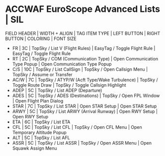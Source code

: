 # ACCWAF EuroScope Advanced Lists | SIL

FIELD HEADER | WIDTH + ALIGN | TAG ITEM TYPE | LEFT BUTTON | RIGHT BUTTON | COLORING | FONT SIZE



- FR        | 3C    | TopSky / List V (Flight Rules)                    | EasyTag / Toggle Flight Rule      | EasyTag / Toggle Flight Rule
- RT        | 2C    | TopSky / COM (Communication Type)                 | Open Communication Type Popup     | Open Communication Type Popup
- C/S       | 10C   | TopSky / List CallSign                            | TopSky / Open Callsign Menu       | TopSky / Assume or Transfer
- AC/W      | 7C    | TopSky / ATYP/W (Acft Type/Wake Turbulence)       | TopSky / Toggle Route Draw        | TopSky / Toggle Callsign Highlight
- ADEP      | 5C    | TopSky / List ADEP (Departure)
- ADES      | 5C    | TopSky / ADES (Destinations)                      | TopSky / Open FPL Window          | Open Flight Plan Dialog
- STAR      | 7C    | TopSky / List STAR                                | Open STAR Setup                   | Open STAR Setup
- ARWY      | 5C    | TopSky / List ARWY (Arrival Runway)               | Open RWY Setup                    | Open RWY Setup
- ETA       | 6C    | TopSky / List ETA
- CFL       | 5C    | TopSky / List CFL                                 | TopSky / Open CFL Menu            | Open Temporary Altitude Popup
- ALT       | 5C    | TopSky / List AFL                                
- ASSR      | 5C    | TopSky / List ASSR                                | TopSky / Open ASSR Menu           | Open Squawk Assign Menu

